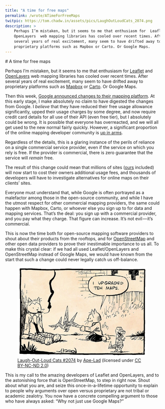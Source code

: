 ```yaml
---
title: "A time for free maps"
permalink: /wrote/ATimeForFreeMaps
twitpic: https://tom.chadw.in/assets/pics/LaughOutLoudCats_2074.png
description: >
    Perhaps I’m mistaken, but it seems to me that enthusiasm for  Leaflet and 
    OpenLayers  web mapping libraries has cooled over recent times. After 
    several years of real excitement, many seem to have drifted away to 
    proprietary platforms such as Mapbox or Carto. Or Google Maps.
---
```

<article>
# A time for free maps

Perhaps I’m mistaken, but it seems to me that enthusiasm for 
[Leaflet](https://leafletjs.com/) and [OpenLayers](https://openlayers.org/) 
web mapping libraries has cooled over recent times. After several years of 
real excitement, many seem to have drifted away to proprietary platforms such 
as [Mapbox](https://www.mapbox.com/) or [Carto](https://carto.com/). Or 
Google Maps.

Then this week, [Google announced changes to their mapping 
platform](https://cloud.google.com/maps-platform/user-guide/). At this 
early stage, I make absolutely no claim to have digested the changes from 
Google. I <em>believe</em> that they have reduced their free usage allowance 
significantly, upped their usage charges by some degree, and now require 
credit card details for all use of their API (even free tier), but I 
absolutely could be wrong. It is possible that everyone has overreacted, and 
we will all get used to the new normal fairly quickly. However, a significant 
proportion of the online mapping developer community is [up in 
arms](http://geoawesomeness.com/developers-up-in-arms-over-google-maps-api-insane-price-hike/). 

Regardless of the details, this is a glaring instance of the perils of 
reliance on a single commercial service provider, even if the service on which 
you rely is free. If the provider is commercial, there is zero guarantee that 
the service will <em>remain</em> free.

The result of this change could mean that millions of sites 
([ours](https://www.northumberlandnationalpark.org.uk/) included) will now 
start to cost their owners additional usage fees, and thousands of developers 
will have to investigate alternatives for online maps on their clients’ sites.

Everyone must understand that, while Google is often portrayed as a malefactor 
among those in the open-source community, and while I have the utmost respect 
for other commercial mapping providers, the same could happen with Mapbox, 
Carto, or whoever else you sign up to for data and mapping services. That’s 
the deal: you sign up with a commercial provider, and you pay what they 
charge. That figure can increase. It’s not evil — it’s commercial.

This is now the time both for open-source mapping software providers to shout 
about their products from the rooftops, and for 
[OpenStreetMap](https://www.openstreetmap.org/) and other open data providers 
to prove their inestimable importance to us all. To make this crystal clear: 
if we had all used Leaflet/OpenLayers and OpenStreetMap instead of Google 
Maps, we would have known from the start that such a change could never 
legally catch us off-balance.

<figure>
    <img src="/assets/pics/LaughOutLoudCats_2074.png" alt="I upgraded teh maps." />
    <figcaption>
    <a href="https://www.flickr.com/photos/apelad/8008327113">Laugh-Out-Loud Cats #2074</a> 
    by <a href="https://www.flickr.com/photos/apelad/">Ape-Lad</a> (licensed under 
    <a href="https://creativecommons.org/licenses/by-nd/2.0/">CC BY-NC-ND 2.0</a>)
    </figcaption>
</figure>

This is my call to the amazing developers of Leaflet and OpenLayers, and to 
the astonishing force that is OpenStreetMap, to step in right now. Shout about 
what you are, and seize this once-in-a-lifetime opportunity to explain to 
people why arguments over open versus proprietary are not tribal or academic 
zealotry. You now have a concrete compelling argument to those who have always 
asked: “Why not just use Google Maps?”
</article>
